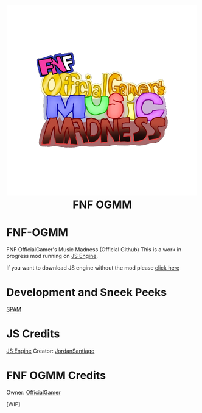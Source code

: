 <h1 align="center">
  <br>
  <a href="https://github.com/Official3Gamer/FNF-OGMM"><img src="media/OGMM_LOGO_500x500.png" alt="OGMM" width="500"></a>
  <br>
  <b>FNF OGMM</b>
  <br>
</h1>
<h3 align="center">


# FNF-OGMM
FNF OfficialGamer's Music Madness (Official Github)
This is a work in progress mod running on [JS Engine](https://github.com/JordanSantiagoYT/FNF-JS-Engine.git).

If you want to download JS engine without the mod please [click here](https://github.com/JordanSantiagoYT/FNF-PsychEngine-NoBotplayLag/releases/latest)

# Development and Sneek Peeks
[SPAM](https://files.catbox.moe/ytssb1.mp4)

  
# JS Credits
[JS Engine](https://github.com/JordanSantiagoYT/FNF-JS-Engine.git) Creator: [JordanSantiago](https://github.com/JordanSantiagoYT)

# FNF OGMM Credits
Owner: [OfficialGamer](https://officialgamer.neocities.org/)

[WIP] 
